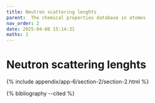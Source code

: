 ```yaml
---
title: Neutron scattering lenghts
parent:  The chemical properties database in atomes
nav_order: 2
date: 2025-04-08 15:14:31
maths: 1
---
```


# Neutron scattering lenghts

{% include appendix/app-6/section-2/section-2.html %}

{% bibliography --cited %}
